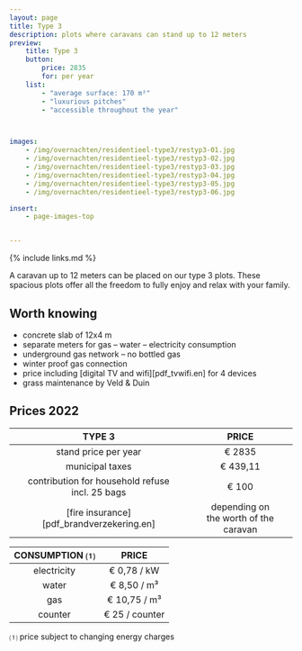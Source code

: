 ```yaml
---
layout: page
title: Type 3
description: plots where caravans can stand up to 12 meters
preview:
    title: Type 3
    button:
        price: 2835
        for: per year
    list:
        - "average surface: 170 m²"
        - "luxurious pitches"
        - "accessible throughout the year"



images:
    - /img/overnachten/residentieel-type3/restyp3-01.jpg
    - /img/overnachten/residentieel-type3/restyp3-02.jpg
    - /img/overnachten/residentieel-type3/restyp3-03.jpg
    - /img/overnachten/residentieel-type3/restyp3-04.jpg
    - /img/overnachten/residentieel-type3/restyp3-05.jpg
    - /img/overnachten/residentieel-type3/restyp3-06.jpg

insert:
    - page-images-top


---
```


{% include links.md %}

A caravan up to 12 meters can be placed on our type 3 plots. These spacious plots offer all the freedom to fully enjoy and relax with your family.

## Worth knowing

- concrete slab of 12x4 m
- separate meters for gas – water – electricity consumption
- underground gas network – no bottled gas
- winter proof gas connection
- price including [digital TV and wifi][pdf_tvwifi.en] for 4 devices
- grass maintenance by Veld & Duin


## Prices 2022

TYPE 3                |PRICE           |
:--------------------:|:--------------:|
stand price per year  | € 2835         
municipal taxes       | € 439,11
contribution for household refuse<br>incl. 25 bags<br> | € 100
[fire insurance][pdf_brandverzekering.en]     |depending on <br>the worth of the caravan

CONSUMPTION ⑴        |PRICE          |
:--------------------:|:-------------:|
electricity           | € 0,78 / kW        
water                 | € 8,50 / m³  
gas                   | € 10,75 / m³       
counter               | € 25 / counter

⑴ price subject to changing energy charges

